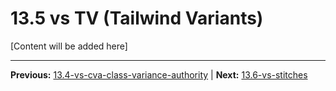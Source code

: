 # 13.5 vs TV (Tailwind Variants)

[Content will be added here]

---

**Previous:** [13.4-vs-cva-class-variance-authority](./13.4-vs-cva-class-variance-authority.md) | **Next:** [13.6-vs-stitches](./13.6-vs-stitches.md)
